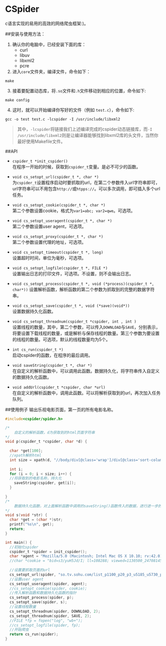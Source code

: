 # CSpider


c语言实现的易用的高效的网络爬虫框架:)。

##安装与使用方法：
1. 确认你的电脑中，已经安装下面的库：  
	* curl
	* libuv
	* libxml2
	* pcre
2. 进入`core`文件夹，编译文件，命令如下：  
```
make
```
3. 接着要配置动态库，将`.so`文件和`.h`文件移动到相应的位置，命令如下:  
```
make config
```
4. 这时，就可以开始编译你写好的文件（例如 `test.c`），命令如下:  
```
gcc -o test test.c -lcspider -I /usr/include/libxml2
```

>其中，`-lcspider`将链接我们上述编译完成的cspider动态链接库，而`-I /usr/include/libxml2`则是让编译器能够找到libxml2库的头文件，当然你最好使用Makefile文件。  

##API
* `cspider_t *init_cspider()`  
	在程序一开始的时候，获取到`cspider_t`变量。是必不可少的函数。  
	
* `void cs_setopt_url(cspider_t *, char *)`  
	为`cspider_t`设置程序启动时要抓取的url，在第二个参数传入url字符串即可，url字符串可以不用包含`http://`或`htpps://`。可以多次调用，即可插入多个url任务。
	
* `void cs_setopt_cookie(cspider_t *, char *)`  
	第二个参数设置cookie，格式为`var1=abc; var2=qwe`。可选项。
	
* `void cs_setopt_useragent(cspider_t *, char *)`  
	第二个参数设置user agent，可选项。
	
* `void cs_setopt_proxy(cspider_t *, char *)`  
	第二个参数设置代理的地址，可选项。  
	
* `void cs_setopt_timeout(cspider_t *, long)`  
	设置超时时间，单位为毫秒，可选项。
	
* `void cs_setopt_logfile(cspider_t *, FILE *)`  
	设置输出日志的打印文件，可选项。不设置，则不会输出日志。  
	
* `void cs_setopt_process(cspider_t *, void (*process)(cspider_t *, char*))`
	设置解析函数，解析函数的第二个参数为抓取到的完整的数据字符串。
	
* `void cs_setopt_save(cspider_t *, void (*save)(void*))`  
	设置数据持久化函数。
	
* `void cs_setopt_threadnum(cspider_t *cspider, int , int )`  
	设置线程的数量，其中，第二个参数，可以传入`DOWNLOAD`与`SAVE`，分别表示，将要设置下载线程的数量，或是解析与保存线程的数量。第三个参数为要设置的线程的数量。可选项，默认的线程数量均为5个。  
	
* `int cs_run(cspider_t *)`  
	启动cspider的函数，在程序的最后调用。  
	
* `void saveString(cspider_t *, char *)`  
	在自定义的解析函数中，可以调用此函数。数据持久化，将字符串传入自定义的数据持久化函数。  
	
* `void addUrl(cspider_t *cspider, char *url)`  
	在自定义的解析函数中，调用此函数。可以将解析获取到的url，再次加入任务队列。
	
##使用例子
输出乐视电影页面，第一页的所有电影名称。  

```c
#include<cspider/spider.h>

/*
	自定义的解析函数，d为获取到的html页面字符串
*/
void p(cspider_t *cspider, char *d) {
  
  char *get[100];
  //xpath解析html
  int size = xpath(d, "//body/div[@class='wrap']/div[@class='sort-column area']/div[@class='column-bd cfix']/ul[@class='st-list cfix']/li/strong/a", get);
    
  int i;
  for (i = 0; i < size; i++) {
  //将获取到的电影名称，持久化
    saveString(cspider, get[i]);
  }
  
}
/*
	数据持久化函数，对上面解析函数中调用的saveString()函数传入的数据，进行进一步的保存
*/
void s(void *str) {
  char *get = (char *)str;
  printf("%s\n", get);
  return;
}

int main() {
  //初始化spider
  cspider_t *spider = init_cspider();
  char *agent = "Mozilla/5.0 (Macintosh; Intel Mac OS X 10.10; rv:42.0) Gecko/20100101 Firefox/42.0";
  //char *cookie = "bid=s3/yuH5Jd/I; ll=108288; viewed=1130500_24708145_6433169_4843567_1767120_5318823_1899158_1271597; __utma=30149280.927537245.1446813674.1446983217.1449139583.4; __utmz=30149280.1449139583.4.4.utmcsr=accounts.douban.com|utmccn=(referral)|utmcmd=referral|utmcct=/login; ps=y; ue=965166527@qq.com; dbcl2=58742090:QgZ2PSLiDLQ; ck=T9Wn; push_noty_num=0; push_doumail_num=7; ap=1; __utmb=30149280.0.10.1449139583; __utmc=30149280";
  
  //设置要抓取页面的url
  cs_setopt_url(spider, "so.tv.sohu.com/list_p1100_p20_p3_u5185_u5730_p40_p5_p6_p77_p80_p9_2d1_p101_p11.html");
  //设置user agent
  cs_setopt_useragent(spider, agent);
  //cs_setopt_cookie(spider, cookie);
  //传入解析函数和数据持久化函数的指针
  cs_setopt_process(spider, p);
  cs_setopt_save(spider, s);
  //设置线程数量
  cs_setopt_threadnum(spider, DOWNLOAD, 2);
  cs_setopt_threadnum(spider, SAVE, 2);
  //FILE *fp = fopen("log", "wb+");
  //cs_setopt_logfile(spider, fp);
  //开始爬虫
  return cs_run(spider);
}

```

